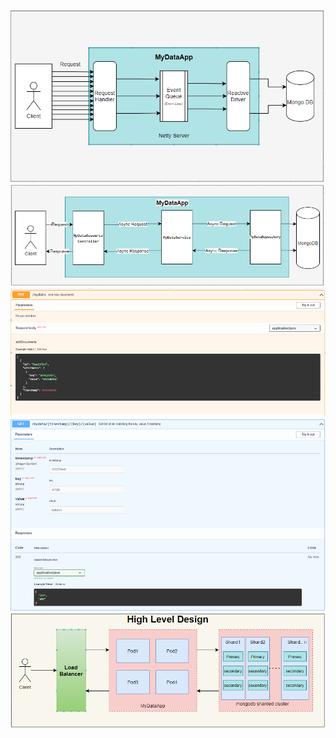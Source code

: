 ![](.README_images/87214270.png)
![](.README_images/03ee70bb.png)
![](.README_images/075ee9af.png)
![](.README_images/effb28c6.png)
![](.README_images/f405cf45.png)